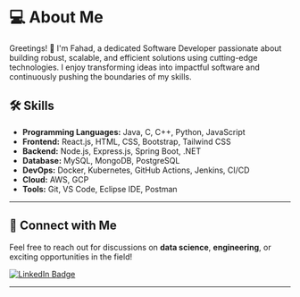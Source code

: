 # 💻 About Me

Greetings! 👋 I'm Fahad, a dedicated Software Developer passionate about building robust, scalable, and efficient solutions using cutting-edge technologies. I enjoy transforming ideas into impactful software and continuously pushing the boundaries of my skills.

## 🛠️ Skills

- **Programming Languages:** Java, C, C++, Python, JavaScript
- **Frontend:** React.js, HTML, CSS, Bootstrap, Tailwind CSS  
- **Backend:** Node.js, Express.js, Spring Boot, .NET  
- **Database:** MySQL, MongoDB, PostgreSQL  
- **DevOps:** Docker, Kubernetes, GitHub Actions, Jenkins, CI/CD  
- **Cloud:** AWS, GCP  
- **Tools:** Git, VS Code, Eclipse IDE, Postman   

---

## 🔗 **Connect with Me**  

Feel free to reach out for discussions on **data science**, **engineering**, or exciting opportunities in the field!  

[![LinkedIn Badge](https://img.shields.io/badge/LinkedIn-Fahad%20Khan-blue?logo=linkedin&style=flat-square)](https://www.linkedin.com/in/fahad-khan-50b141233/)  

---
